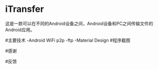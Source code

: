iTransfer
====
这是一款可以在不同的Android设备之间，Android设备和PC之间传输文件的Android应用。

#主要技术
-Android WiFi p2p
-ftp
-Material Design
#程序截图


#感谢

#反馈
